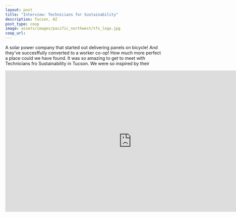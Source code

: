 ```yaml
---
layout: post
title: "Interview: Technicians for Sustainability"
description: Tucson, AZ
post_type: coop
image: assets/images/pacific_northwest/tfs_logo.jpg
coop_url:
---
```


A solar power company that started out delivering panels on bicycle! And they've succesffully converted to a worker co-op! How much more perfect a place could we have found. It was so amazing to get to meet with Technicians fro Sustainability in Tucson.  We were so inspired by their


<div class="iframe-wrapper">
<iframe width="800" height="450" src="https://www.youtube.com/embed/BduA-UkJ5tw" title="YouTube video player" frameborder="0" allow="accelerometer; autoplay; clipboard-write; encrypted-media; gyroscope; picture-in-picture" allowfullscreen></iframe>
</div>

